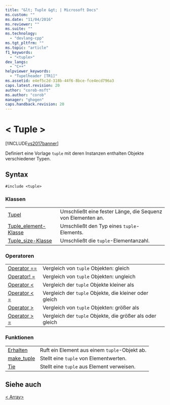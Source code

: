 ```yaml
---
title: "&lt; Tuple &gt; | Microsoft Docs"
ms.custom: ""
ms.date: "11/04/2016"
ms.reviewer: ""
ms.suite: ""
ms.technology: 
  - "devlang-cpp"
ms.tgt_pltfrm: ""
ms.topic: "article"
f1_keywords: 
  - "<tuple>"
dev_langs: 
  - "C++"
helpviewer_keywords: 
  - "Tupelheader [TR1]"
ms.assetid: e4ef5c2d-318b-44f6-8bce-fce4ecd796a3
caps.latest.revision: 20
author: "corob-msft"
ms.author: "corob"
manager: "ghogen"
caps.handback.revision: 20
---
```

# &lt; Tuple &gt;
[!INCLUDE[vs2017banner](../assembler/inline/includes/vs2017banner.md)]

Definiert eine Vorlage `tuple` mit deren Instanzen enthalten Objekte verschiedener Typen.  
  
## <a name="syntax"></a>Syntax  
  
```  
#include <tuple>  
```  
  
### <a name="classes"></a>Klassen  
  
|||  
|-|-|  
|[Tupel](../standard-library/tuple-class.md)|Umschließt eine fester Länge, die Sequenz von Elementen an.|  
|[Tuple_element-Klasse](../standard-library/tuple-element-class-tuple.md)|Umschließt den Typ eines `tuple`-Elements.|  
|[Tuple_size-Klasse](../standard-library/tuple-size-class-tuple.md)|Umschließt die `tuple`-Elementanzahl.|  
  
### <a name="operators"></a>Operatoren  
  
|||  
|-|-|  
|[Operator ==](../Topic/%3Ctuple%3E%20operators.md#operator_eq_eq)|Vergleich von `tuple` Objekten: gleich|  
|[Operator! =](../Topic/%3Ctuple%3E%20operators.md#operator_neq)|Vergleich von `tuple` Objekten: ungleich|  
|[Operator <](../Topic/%3Ctuple%3E%20operators.md#operator_lt_)|Vergleich der `tuple` Objekte kleiner als|  
|[Operator < =](../Topic/%3Ctuple%3E%20operators.md#operator_lt__eq)|Vergleich der `tuple` Objekte, die kleiner oder gleich|  
|[Operator >](../Topic/%3Ctuple%3E%20operators.md#operator_gt_)|Vergleich von `tuple` Objekten: größer als|  
|[Operator > =](../Topic/%3Ctuple%3E%20operators.md#operator_gt__eq)|Vergleich der `tuple` Objekte, die größer als oder gleich|  
  
### <a name="functions"></a>Funktionen  
  
|||  
|-|-|  
|[Erhalten](../Topic/%3Ctuple%3E%20functions.md#get_function)|Ruft ein Element aus einem `tuple`-Objekt ab.|  
|[make_tuple](../Topic/%3Ctuple%3E%20functions.md#make_tuple_function)|Stellt eine `tuple` von Elementwerten.|  
|[Tie](../Topic/%3Ctuple%3E%20functions.md#tie_function)|Stellt eine `tuple` aus Element verweisen.|  
  
## <a name="see-also"></a>Siehe auch  
 [\< Array>](../standard-library/array.md)

